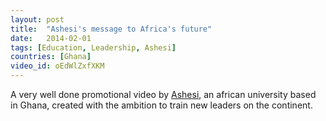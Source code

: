```yaml
---
layout: post
title:  "Ashesi's message to Africa's future"
date:   2014-02-01
tags: [Education, Leadership, Ashesi]
countries: [Ghana]
video_id: oEdWlZxfXKM
---
```


A very well done promotional video by [Ashesi](http://ashesi.edu.gh/), an african university based in Ghana, created with the ambition 
to train new leaders on the continent.
                
                